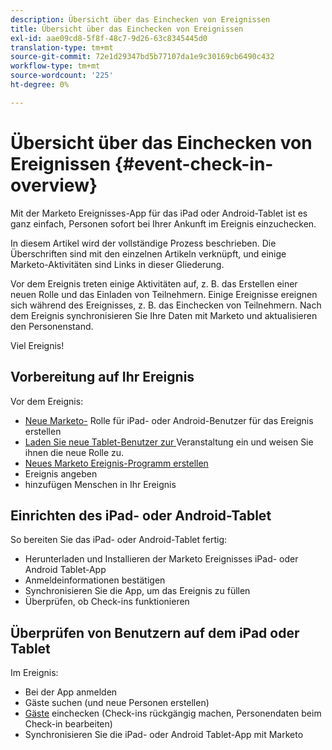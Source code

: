 ```yaml
---
description: Übersicht über das Einchecken von Ereignissen
title: Übersicht über das Einchecken von Ereignissen
exl-id: aae09cd8-5f8f-48c7-9d26-63c8345445d0
translation-type: tm+mt
source-git-commit: 72e1d29347bd5b77107da1e9c30169cb6490c432
workflow-type: tm+mt
source-wordcount: '225'
ht-degree: 0%

---
```


# Übersicht über das Einchecken von Ereignissen {#event-check-in-overview}

Mit der Marketo Ereignisses-App für das iPad oder Android-Tablet ist es ganz einfach, Personen sofort bei Ihrer Ankunft im Ereignis einzuchecken.

In diesem Artikel wird der vollständige Prozess beschrieben. Die Überschriften sind mit den einzelnen Artikeln verknüpft, und einige Marketo-Aktivitäten sind Links in dieser Gliederung.

Vor dem Ereignis treten einige Aktivitäten auf, z. B. das Erstellen einer neuen Rolle und das Einladen von Teilnehmern. Einige Ereignisse ereignen sich während des Ereignisses, z. B. das Einchecken von Teilnehmern. Nach dem Ereignis synchronisieren Sie Ihre Daten mit Marketo und aktualisieren den Personenstand.

Viel Ereignis!

## Vorbereitung auf Ihr Ereignis

Vor dem Ereignis:

* [Neue Marketo-](/help/marketo/product-docs/core-marketo-concepts/mobile-apps/event-check-in/grant-users-access-to-the-check-in-app.md) Rolle für iPad- oder Android-Benutzer für das Ereignis erstellen
* [Laden Sie neue Tablet-Benutzer zur ](/help/marketo/product-docs/core-marketo-concepts/mobile-apps/event-check-in/grant-users-access-to-the-check-in-app.md) Veranstaltung ein und weisen Sie ihnen die neue Rolle zu.
* [Neues Marketo Ereignis-Programm erstellen](/help/marketo/product-docs/demand-generation/events/understanding-events/create-a-new-event-program.md)
* Ereignis angeben
* hinzufügen Menschen in Ihr Ereignis

## Einrichten des iPad- oder Android-Tablet

So bereiten Sie das iPad- oder Android-Tablet fertig:

* Herunterladen und Installieren der Marketo Ereignisses iPad- oder Android Tablet-App
* Anmeldeinformationen bestätigen
* Synchronisieren Sie die App, um das Ereignis zu füllen
* Überprüfen, ob Check-ins funktionieren

## Überprüfen von Benutzern auf dem iPad oder Tablet

Im Ereignis:

* Bei der App anmelden
* Gäste suchen (und neue Personen erstellen)
* [Gäste](/help/marketo/product-docs/core-marketo-concepts/mobile-apps/event-check-in/check-people-into-your-event-from-your-tablet.md)  einchecken (Check-ins rückgängig machen, Personendaten beim Check-in bearbeiten)
* Synchronisieren Sie die iPad- oder Android Tablet-App mit Marketo
